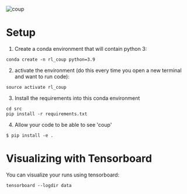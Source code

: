 ![coup](https://github.com/riensou/coup/assets/90002238/8c00b7d3-032c-40c7-9ae4-e643c5575e9a)

# Setup

1. Create a conda environment that will contain python 3:
```
conda create -n rl_coup python=3.9
```

2. activate the environment (do this every time you open a new terminal and want to run code):
```
source activate rl_coup
```

3. Install the requirements into this conda environment
```
cd src
pip install -r requirements.txt
```

4. Allow your code to be able to see 'coup'
```
$ pip install -e .
```

# Visualizing with Tensorboard

You can visualize your runs using tensorboard:
```
tensorboard --logdir data
```
